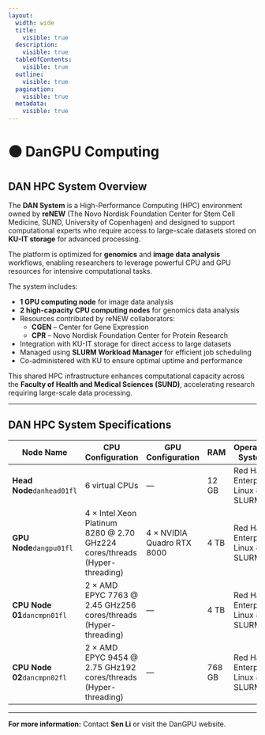 ```yaml
---
layout:
  width: wide
  title:
    visible: true
  description:
    visible: true
  tableOfContents:
    visible: true
  outline:
    visible: true
  pagination:
    visible: true
  metadata:
    visible: true
---
```


# 🟠 DanGPU Computing

## DAN HPC System Overview

The **DAN System** is a High-Performance Computing (HPC) environment owned by **reNEW** (The Novo Nordisk Foundation Center for Stem Cell Medicine, SUND, University of Copenhagen) and designed to support computational experts who require access to large-scale datasets stored on **KU-IT storage** for advanced processing.

The platform is optimized for **genomics** and **image data analysis** workflows, enabling researchers to leverage powerful CPU and GPU resources for intensive computational tasks.

The system includes:

* **1 GPU computing node** for image data analysis
* **2 high-capacity CPU computing nodes** for genomics data analysis
* Resources contributed by reNEW collaborators:
  * **CGEN** – Center for Gene Expression
  * **CPR** – Novo Nordisk Foundation Center for Protein Research
* Integration with KU-IT storage for direct access to large datasets
* Managed using **SLURM Workload Manager** for efficient job scheduling
* Co-administered with KU to ensure optimal uptime and performance

This shared HPC infrastructure enhances computational capacity across the **Faculty of Health and Medical Sciences (SUND)**, accelerating research requiring large-scale data processing.

***

## DAN HPC System Specifications

<table><thead><tr><th width="228">Node Name</th><th width="396">CPU Configuration</th><th>GPU Configuration</th><th width="85">RAM</th><th width="305">Operating System</th><th>Role</th></tr></thead><tbody><tr><td><strong>Head Node</strong><code>danhead01fl</code></td><td>6 virtual CPUs</td><td>—</td><td>12 GB</td><td>Red Hat Enterprise Linux 8 + SLURM</td><td>Login/control node</td></tr><tr><td><strong>GPU Node</strong><code>dangpu01fl</code></td><td>4 × Intel Xeon Platinum 8280 @ 2.70 GHz224 cores/threads (Hyper-threading)</td><td>4 × NVIDIA Quadro RTX 8000</td><td>4 TB</td><td>Red Hat Enterprise Linux 8 + SLURM</td><td>Compute node, Jupyter/RStudio server</td></tr><tr><td><strong>CPU Node 01</strong><code>dancmpn01fl</code></td><td>2 × AMD EPYC 7763 @ 2.45 GHz256 cores/threads (Hyper-threading)</td><td>—</td><td>4 TB</td><td>Red Hat Enterprise Linux 8 + SLURM</td><td>Compute node</td></tr><tr><td><strong>CPU Node 02</strong><code>dancmpn02fl</code></td><td>2 × AMD EPYC 9454 @ 2.75 GHz192 cores/threads (Hyper-threading)</td><td>—</td><td>768 GB</td><td>Red Hat Enterprise Linux 8 + SLURM</td><td>Compute node</td></tr></tbody></table>

***

**For more information:** Contact **Sen Li** or visit the DanGPU website.

